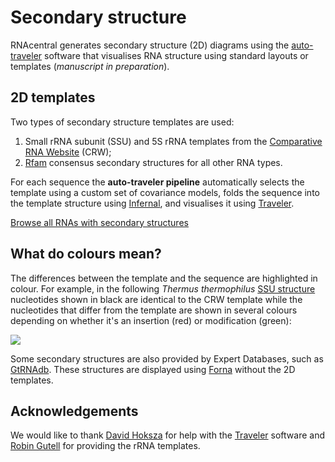
# Secondary structure

RNAcentral generates secondary structure (2D) diagrams using
the [auto-traveler](https://github.com/RNAcentral/auto-traveler) software that
visualises RNA structure using standard layouts or templates (*manuscript in preparation*).

## 2D templates

Two types of secondary structure templates are used:

1. Small rRNA subunit (SSU) and 5S rRNA templates from the [Comparative RNA Website](http://www.rna.ccbb.utexas.edu) (CRW);
2. [Rfam](http://rfam.org) consensus secondary structures for all other RNA types.

For each sequence the **auto-traveler pipeline** automatically selects the template using a custom set of covariance models,
folds the sequence into the template structure using [Infernal](http://eddylab.org/infernal),
and visualises it using [Traveler](https://github.com/davidhoksza/traveler).

<a href='/search?q=has_secondary_structure:"True"' class="btn btn-primary">Browse all RNAs with secondary structures</a>

## What do colours mean?

The differences between the template and the sequence are highlighted in colour.
For example, in the following *Thermus thermophilus*
[SSU structure](/rna/URS000080E226/274)
nucleotides shown in black are identical to the CRW template
while the nucleotides that differ from the template are shown in several colours
depending on whether it's an insertion (red) or modification (green):

<a class="thumbnail" href="/rna/URS000080E226/274">
  <img src="/static/img/2d-example.png">
</a>

Some secondary structures are also provided by Expert Databases,
such as [GtRNAdb](/expert-database/gtrnadb). These structures are displayed using
[Forna](http://rna.tbi.univie.ac.at/forna/) without the 2D templates.

## Acknowledgements

We would like to thank [David Hoksza](https://github.com/davidhoksza)
for help with the [Traveler](https://github.com/davidhoksza/traveler) software
and [Robin Gutell](http://www.rna.ccbb.utexas.edu) for providing the rRNA templates.
